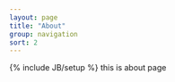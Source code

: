```yaml
---
layout: page
title: "About"
group: navigation
sort: 2
---
```

{% include JB/setup %}
this is about page